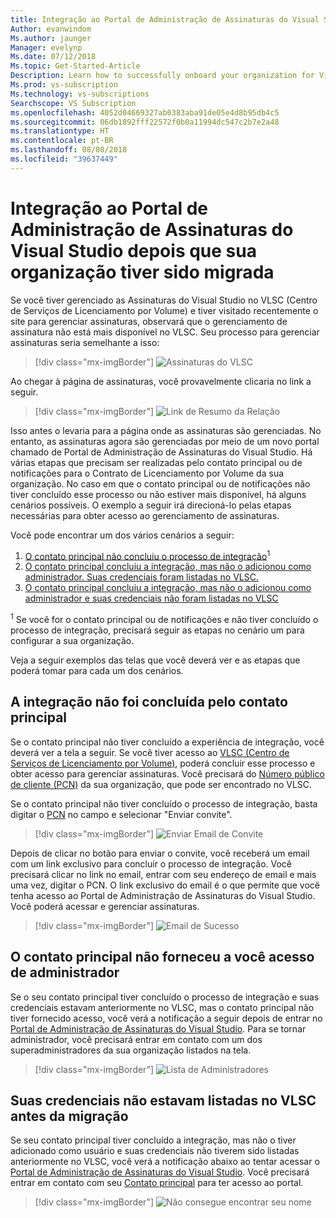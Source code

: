 ```yaml
---
title: Integração ao Portal de Administração de Assinaturas do Visual Studio depois que sua organização tiver sido migrada
Author: evanwindom
Ms.author: jaunger
Manager: evelynp
Ms.date: 07/12/2018
Ms.topic: Get-Started-Article
Description: Learn how to successfully onboard your organization for Visual Studio subscriptions after migrating to the administration portal.
Ms.prod: vs-subscription
Ms.technology: vs-subscriptions
Searchscope: VS Subscription
ms.openlocfilehash: 4052d04669327ab0383aba91de05e4d8b95db4c5
ms.sourcegitcommit: 06db1892fff22572f0b0a11994dc547c2b7e2a48
ms.translationtype: HT
ms.contentlocale: pt-BR
ms.lasthandoff: 08/08/2018
ms.locfileid: "39637449"
---
```

# <a name="onboarding-to-the-visual-studio-subscriptions-administration-portal-after-your-organization-was-migrated"></a>Integração ao Portal de Administração de Assinaturas do Visual Studio depois que sua organização tiver sido migrada 

Se você tiver gerenciado as Assinaturas do Visual Studio no VLSC (Centro de Serviços de Licenciamento por Volume) e tiver visitado recentemente o site para gerenciar assinaturas, observará que o gerenciamento de assinatura não está mais disponível no VLSC. Seu processo para gerenciar assinaturas seria semelhante a isso:
> [!div class="mx-imgBorder"]
> ![Assinaturas do VLSC](_img/post-migration-onboarding/vlsc-subscriptions.png)

Ao chegar à página de assinaturas, você provavelmente clicaria no link a seguir. 
> [!div class="mx-imgBorder"]
> ![Link de Resumo da Relação](_img/post-migration-onboarding/relationship-summary-link.png)

Isso antes o levaria para a página onde as assinaturas são gerenciadas.   No entanto, as assinaturas agora são gerenciadas por meio de um novo portal chamado de Portal de Administração de Assinaturas do Visual Studio.  Há várias etapas que precisam ser realizadas pelo contato principal ou de notificações para o Contrato de Licenciamento por Volume da sua organização. No caso em que o contato principal ou de notificações não tiver concluído esse processo ou não estiver mais disponível, há alguns cenários possíveis. O exemplo a seguir irá direcioná-lo pelas etapas necessárias para obter acesso ao gerenciamento de assinaturas. 

Você pode encontrar um dos vários cenários a seguir:
1.  [O contato principal não concluiu o processo de integração](#Onboarding-not-completed-by-Primary-Contact)<sup>1</sup> 
2.  [O contato principal concluiu a integração, mas não o adicionou como administrador.  Suas credenciais foram listadas no VLSC.](#Primary-Contact-did-not-provide-you-administrator-access) 
3.  [O contato principal concluiu a integração, mas não o adicionou como administrador e suas credenciais não foram listadas no VLSC](#Your-credentials-were-not-listed-in-VLSC-prior-to-migration)  

<sup>1</sup> Se você for o contato principal ou de notificações e não tiver concluído o processo de integração, precisará seguir as etapas no cenário um para configurar a sua organização. 

Veja a seguir exemplos das telas que você deverá ver e as etapas que poderá tomar para cada um dos cenários. 

## <a name="onboarding-not-completed-by-primary-contact"></a>A integração não foi concluída pelo contato principal

Se o contato principal não tiver concluído a experiência de integração, você deverá ver a tela a seguir. Se você tiver acesso ao [VLSC (Centro de Serviços de Licenciamento por Volume)](https://www.microsoft.com/Licensing/servicecenter/default.aspx), poderá concluir esse processo e obter acesso para gerenciar assinaturas. Você precisará do [Número público de cliente (PCN)](find-pcn.md) da sua organização, que pode ser encontrado no VLSC. 

Se o contato principal não tiver concluído o processo de integração, basta digitar o [PCN](find-pcn.md) no campo e selecionar "Enviar convite". 
> [!div class="mx-imgBorder"]
> ![Enviar Email de Convite](_img/post-migration-onboarding/send-invitation.png)

Depois de clicar no botão para enviar o convite, você receberá um email com um link exclusivo para concluir o processo de integração. Você precisará clicar no link no email, entrar com seu endereço de email e mais uma vez, digitar o PCN. O link exclusivo do email é o que permite que você tenha acesso ao Portal de Administração de Assinaturas do Visual Studio. Você poderá acessar e gerenciar assinaturas. 
> [!div class="mx-imgBorder"]
> ![Email de Sucesso](_img/post-migration-onboarding/email-success.png)


## <a name="primary-contact-did-not-provide-you-administrator-access"></a>O contato principal não forneceu a você acesso de administrador

Se o seu contato principal tiver concluído o processo de integração e suas credenciais estavam anteriormente no VLSC, mas o contato principal não tiver fornecido acesso, você verá a notificação a seguir depois de entrar no [Portal de Administração de Assinaturas do Visual Studio](https://manage.visualstudio.com/).  Para se tornar administrador, você precisará entrar em contato com um dos superadministradores da sua organização listados na tela.
> [!div class="mx-imgBorder"]
> ![Lista de Administradores](_img/post-migration-onboarding/admin-list.png)

## <a name="your-credentials-were-not-listed-in-vlsc-prior-to-migration"></a>Suas credenciais não estavam listadas no VLSC antes da migração

Se seu contato principal tiver concluído a integração, mas não o tiver adicionado como usuário e suas credenciais não tiverem sido listadas anteriormente no VLSC, você verá a notificação abaixo ao tentar acessar o [Portal de Administração de Assinaturas do Visual Studio](https://manage.visualstudio.com/). Você precisará entrar em contato com seu [Contato principal](find-primary-contact.md) para ter acesso ao portal. 
> [!div class="mx-imgBorder"]
> ![Não consegue encontrar seu nome](_img/post-migration-onboarding/cant-find-you.png)